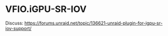 # VFIO.iGPU-SR-IOV
Discuss: https://forums.unraid.net/topic/136621-unraid-plugin-for-igpu-sr-iov-support/
